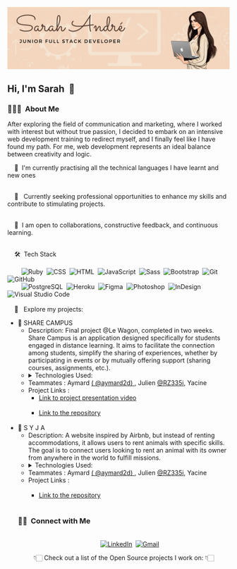 

![banner](https://github.com/Sarahadre/sarahadre/blob/d0583727bcc7accf4606ae0bda69b90d533ddc0f/SARAH%20ANDRE%CC%81%20BANNER.svg)

## Hi, I'm Sarah &nbsp;👋

<!-- Description -->

### 👨🏻‍💻 &nbsp;About Me

<p>
  After exploring the field of communication and marketing, where I worked with interest but without true passion, I decided to embark on an intensive web development training to   redirect myself, and I finally feel like I have found my path. For me, web development represents an ideal balance between creativity and logic.
</p>
&nbsp;&nbsp;&nbsp;&nbsp;🌱&nbsp; I'm currently practising all the technical languages I have learnt and new ones
<br>
<br>

&nbsp;&nbsp;&nbsp;&nbsp;💼 &nbsp; Currently seeking professional opportunities to enhance my skills and contribute to stimulating projects. 
<br>
<br>

&nbsp;&nbsp;&nbsp;&nbsp;👯&nbsp; I am open to collaborations, constructive feedback, and continuous learning.
<br>
<br>

&nbsp;&nbsp;&nbsp;&nbsp;🛠 &nbsp;Tech Stack 
<br>
<br>
  &nbsp;&nbsp;&nbsp;&nbsp;&nbsp;&nbsp;&nbsp;&nbsp;![Ruby](https://img.shields.io/badge/Ruby-CC342D?style=for-the-badge&logo=ruby&logoColor=white)&nbsp;
  ![CSS](https://img.shields.io/badge/CSS-1572B6?style=for-the-badge&logo=css3&logoColor=white)&nbsp;
  ![HTML](https://img.shields.io/badge/HTML-E34F26?style=for-the-badge&logo=html5&logoColor=white)&nbsp;
  ![JavaScript](https://img.shields.io/badge/JavaScript-F7DF1E?style=for-the-badge&logo=javascript&logoColor=black)&nbsp;
  ![Sass](https://img.shields.io/badge/Sass-CC6699?style=for-the-badge&logo=sass&logoColor=white)&nbsp;
  ![Bootstrap](https://img.shields.io/badge/Bootstrap-563D7C?style=for-the-badge&logo=bootstrap&logoColor=white)&nbsp;
  ![Git](https://img.shields.io/badge/Git-F05032?style=for-the-badge&logo=git&logoColor=white)&nbsp;
  ![GitHub](https://img.shields.io/badge/GitHub-181717?style=for-the-badge&logo=github&logoColor=white)&nbsp;
  <br>
  &nbsp;&nbsp;&nbsp;&nbsp;&nbsp;&nbsp;&nbsp;&nbsp;![PostgreSQL](https://img.shields.io/badge/PostgreSQL-336791?style=for-the-badge&logo=postgresql&logoColor=white)&nbsp;
  ![Heroku](https://img.shields.io/badge/Heroku-430098?style=for-the-badge&logo=heroku&logoColor=white)&nbsp;
  ![Figma](https://img.shields.io/badge/Figma-F24E1E?style=for-the-badge&logo=figma&logoColor=white)&nbsp;
  ![Photoshop](https://img.shields.io/badge/Photoshop-31A8FF?style=for-the-badge&logo=adobe-photoshop&logoColor=white)&nbsp;
  ![InDesign](https://img.shields.io/badge/InDesign-FF3366?style=for-the-badge&logo=adobe-indesign&logoColor=white)&nbsp;
  ![Visual Studio Code](https://img.shields.io/badge/Visual%20Studio%20Code-007ACC?style=for-the-badge&logo=visual-studio-code&logoColor=white)
  <br>
  <br>
  &nbsp;&nbsp;&nbsp;&nbsp;🚧 &nbsp; Explore my projects: 
  <br>
    <ul>
      <li>
        :busts_in_silhouette:&nbsp;SHARE CAMPUS
          <ul>
            <li>
               Description: Final project @Le Wagon, completed in two weeks. Share Campus is an application designed specifically for students engaged in distance learning. It                    aims to facilitate the connection among students, simplify the sharing of experiences, whether by participating in events or by mutually offering support (sharing                  courses, assignments, etc.).
            </li>
            <li> <details><summary>Technologies Used:</summary>     
               <ul>
                  <li>Ruby on Rails </li> <li>PostgreSQL</li> <li>Javascript</li> <li>Cloudinary</li> <li>Devise</li> <li>ActionCable</li> <li>Heroku</li> <li>Figma</li>            
              </ul>
            </details></li>
            <li>
              Teammates : Aymard  <a href= "https://github.com/aymard2d"> ( @aymard2d) </a> , Julien <a href="https://github.com/RZ335i"> @RZ335i</a>, Yacine
            </li>
            <li>
              Project Links :
              <ul> 
                <li>
                  <a href="https://www.youtube.com/watch?v=nUlu_WYCTY4&ab_channel=LeWagon"> Link to project presentation video </a>
                </li>  
                <li>
                  <a href="https://github.com/aymard2d/share-campus"> Link to the repository </a>
                </li> 
              </ul>
            </li>
          </ul> 
           </li>
        <br>
           <li>
           	:fox_face:&nbsp;S Y J A
          <ul>
            <li>
               Description: A website inspired by Airbnb, but instead of renting accommodations, it allows users to rent animals with specific skills. The goal is to connect users                 looking to rent an animal with its owner from anywhere in the world to fulfill missions.
            </li>
            <li> <details><summary>Technologies Used:</summary>     
               <ul>
                  <li>Ruby on Rails </li> <li>PostgreSQL</li> <li>Javascript</li> <li>Cloudinary</li> <li>Devise</li> <li>Mapbox</li> <li>Heroku</li> <li>Figma</li>            
              </ul>
            </details></li>
            <li>
              Teammates : Aymard  <a href= "https://github.com/aymard2d"> ( @aymard2d) </a> , Julien <a href="https://github.com/RZ335i"> @RZ335i</a>, Yacine
            </li>
            <li>
              Project Links :
              <ul>  
                <li>
                  <a href="https://github.com/aymard2d/_best_biche_eu"> Link to the repository </a>
                </li> 
              </ul>
            </li>
           </li>  
        </ul>
  
             
### 🤝🏻 &nbsp;Connect with Me

<p align="center">
<br>
&nbsp;&nbsp;&nbsp;&nbsp;&nbsp;&nbsp;&nbsp;&nbsp;<a href="https://www.linkedin.com/in/sarah-andré-00520b91"><img src="https://img.shields.io/badge/Sarah%20André-%230077B5.svg?&style=for-the-badge&logo=linkedin&logoColor=white" alt="LinkedIn" /></a>&nbsp;
<a href="mailto:sarahandrre@gmail.com?subject=Hola%20Sumanth"><img src="https://img.shields.io/badge/sarahandrre@gmail.com-%23D14836.svg?&style=for-the-badge&logo=gmail&logoColor=white" alt="Gmail"/></a>&nbsp;
</p>

<p align="center">
👇🏻 Check out a list of the Open Source projects I work on: 👇🏻
</p>
